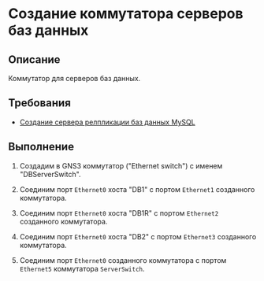 # Создание коммутатора серверов баз данных

## Описание

Коммутатор для серверов баз данных.

## Требования

* [Создание сервера релпликации баз данных MySQL](mysql-replication.md)

## Выполнение

1. Создадим в GNS3 коммутатор ("Ethernet switch") с именем "DBServerSwitch".

2. Соединим порт `Ethernet0` хоста "DB1" с портом `Ethernet1` созданного коммутатора.

3. Соединим порт `Ethernet0` хоста "DB1R" с портом `Ethernet2` созданного коммутатора.

4. Соединим порт `Ethernet0` хоста "DB2" с портом `Ethernet3` созданного коммутатора.

5. Соединим порт `Ethernet0` созданного коммутатора с портом `Ethernet5` коммутатора `ServerSwitch`.
